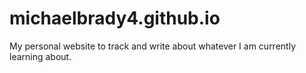 # michaelbrady4.github.io
My personal website to track and write about whatever I am currently learning about.
